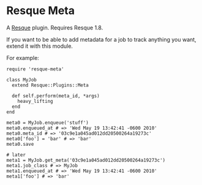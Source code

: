 Resque Meta
===========

A [Resque][rq] plugin. Requires Resque 1.8.

If you want to be able to add metadata for a job
to track anything you want, extend it with this module.

For example:

    require 'resque-meta'

    class MyJob
      extend Resque::Plugins::Meta

      def self.perform(meta_id, *args)
        heavy_lifting
      end
    end

    meta0 = MyJob.enqueue('stuff')
    meta0.enqueued_at # => 'Wed May 19 13:42:41 -0600 2010'
    meta0.meta_id # => '03c9e1a045ad012dd20500264a19273c'
    meta0['foo'] = 'bar' # => 'bar'
    meta0.save

    # later
    meta1 = MyJob.get_meta('03c9e1a045ad012dd20500264a19273c')
    meta1.job_class # => MyJob
    meta1.enqueued_at # => 'Wed May 19 13:42:41 -0600 2010'
    meta1['foo'] # => 'bar'

[rq]: http://github.com/defunkt/resque
